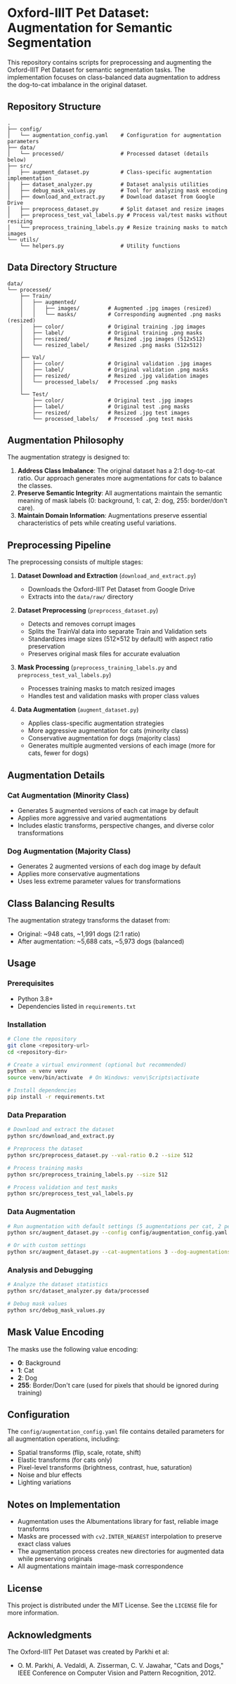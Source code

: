 # Oxford-IIIT Pet Dataset: Augmentation for Semantic Segmentation

This repository contains scripts for preprocessing and augmenting the Oxford-IIIT Pet Dataset for semantic segmentation tasks. The implementation focuses on class-balanced data augmentation to address the dog-to-cat imbalance in the original dataset.

## Repository Structure

```
.
├── config/
│   └── augmentation_config.yaml    # Configuration for augmentation parameters
├── data/
│   └── processed/                  # Processed dataset (details below)
├── src/
│   ├── augment_dataset.py          # Class-specific augmentation implementation
│   ├── dataset_analyzer.py         # Dataset analysis utilities
│   ├── debug_mask_values.py        # Tool for analyzing mask encoding
│   ├── download_and_extract.py     # Download dataset from Google Drive
│   ├── preprocess_dataset.py       # Split dataset and resize images
│   ├── preprocess_test_val_labels.py # Process val/test masks without resizing
│   └── preprocess_training_labels.py # Resize training masks to match images
└── utils/
    └── helpers.py                  # Utility functions
```

## Data Directory Structure

```
data/
└── processed/
    ├── Train/
    │   ├── augmented/
    │   │   ├── images/         # Augmented .jpg images (resized)
    │   │   └── masks/          # Corresponding augmented .png masks (resized)
    │   ├── color/              # Original training .jpg images
    │   ├── label/              # Original training .png masks
    │   ├── resized/            # Resized .jpg images (512x512)
    │   └── resized_label/      # Resized .png masks (512x512)
    │
    ├── Val/
    │   ├── color/              # Original validation .jpg images
    │   ├── label/              # Original validation .png masks
    │   ├── resized/            # Resized .jpg validation images
    │   └── processed_labels/   # Processed .png masks
    │
    └── Test/
        ├── color/              # Original test .jpg images
        ├── label/              # Original test .png masks
        ├── resized/            # Resized .jpg test images
        └── processed_labels/   # Processed .png test masks
```

## Augmentation Philosophy

The augmentation strategy is designed to:

1. **Address Class Imbalance**: The original dataset has a 2:1 dog-to-cat ratio. Our approach generates more augmentations for cats to balance the classes.
2. **Preserve Semantic Integrity**: All augmentations maintain the semantic meaning of mask labels (0: background, 1: cat, 2: dog, 255: border/don't care).
3. **Maintain Domain Information**: Augmentations preserve essential characteristics of pets while creating useful variations.

## Preprocessing Pipeline

The preprocessing consists of multiple stages:

1. **Dataset Download and Extraction** (`download_and_extract.py`)
   - Downloads the Oxford-IIIT Pet Dataset from Google Drive
   - Extracts into the `data/raw/` directory

2. **Dataset Preprocessing** (`preprocess_dataset.py`)
   - Detects and removes corrupt images
   - Splits the TrainVal data into separate Train and Validation sets
   - Standardizes image sizes (512×512 by default) with aspect ratio preservation
   - Preserves original mask files for accurate evaluation

3. **Mask Processing** (`preprocess_training_labels.py` and `preprocess_test_val_labels.py`)
   - Processes training masks to match resized images
   - Handles test and validation masks with proper class values

4. **Data Augmentation** (`augment_dataset.py`)
   - Applies class-specific augmentation strategies
   - More aggressive augmentation for cats (minority class)
   - Conservative augmentation for dogs (majority class)
   - Generates multiple augmented versions of each image (more for cats, fewer for dogs)

## Augmentation Details

### Cat Augmentation (Minority Class)
- Generates 5 augmented versions of each cat image by default
- Applies more aggressive and varied augmentations
- Includes elastic transforms, perspective changes, and diverse color transformations

### Dog Augmentation (Majority Class)
- Generates 2 augmented versions of each dog image by default
- Applies more conservative augmentations
- Uses less extreme parameter values for transformations

## Class Balancing Results

The augmentation strategy transforms the dataset from:
- Original: ~948 cats, ~1,991 dogs (2:1 ratio)
- After augmentation: ~5,688 cats, ~5,973 dogs (balanced)

## Usage

### Prerequisites
- Python 3.8+
- Dependencies listed in `requirements.txt`

### Installation
```bash
# Clone the repository
git clone <repository-url>
cd <repository-dir>

# Create a virtual environment (optional but recommended)
python -m venv venv
source venv/bin/activate  # On Windows: venv\Scripts\activate

# Install dependencies
pip install -r requirements.txt
```

### Data Preparation
```bash
# Download and extract the dataset
python src/download_and_extract.py

# Preprocess the dataset
python src/preprocess_dataset.py --val-ratio 0.2 --size 512

# Process training masks
python src/preprocess_training_labels.py --size 512

# Process validation and test masks
python src/preprocess_test_val_labels.py
```

### Data Augmentation
```bash
# Run augmentation with default settings (5 augmentations per cat, 2 per dog)
python src/augment_dataset.py --config config/augmentation_config.yaml

# Or with custom settings
python src/augment_dataset.py --cat-augmentations 3 --dog-augmentations 1
```

### Analysis and Debugging
```bash
# Analyze the dataset statistics
python src/dataset_analyzer.py data/processed

# Debug mask values
python src/debug_mask_values.py
```

## Mask Value Encoding

The masks use the following value encoding:
- **0**: Background
- **1**: Cat
- **2**: Dog
- **255**: Border/Don't care (used for pixels that should be ignored during training)

## Configuration

The `config/augmentation_config.yaml` file contains detailed parameters for all augmentation operations, including:
- Spatial transforms (flip, scale, rotate, shift)
- Elastic transforms (for cats only)
- Pixel-level transforms (brightness, contrast, hue, saturation)
- Noise and blur effects
- Lighting variations

## Notes on Implementation

- Augmentation uses the Albumentations library for fast, reliable image transforms
- Masks are processed with `cv2.INTER_NEAREST` interpolation to preserve exact class values
- The augmentation process creates new directories for augmented data while preserving originals
- All augmentations maintain image-mask correspondence

## License

This project is distributed under the MIT License. See the `LICENSE` file for more information.

## Acknowledgments

The Oxford-IIIT Pet Dataset was created by Parkhi et al:
- O. M. Parkhi, A. Vedaldi, A. Zisserman, C. V. Jawahar, "Cats and Dogs," IEEE Conference on Computer Vision and Pattern Recognition, 2012.